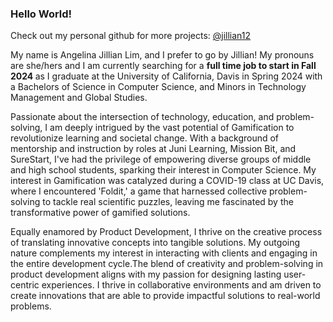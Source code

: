 ### Hello World!

Check out my personal github for more projects: [@jillian12](www.github.com/jillian12)

My name is Angelina Jillian Lim, and I prefer to go by Jillian! My pronouns are she/hers and I am currently searching for a <b>full time job to start in Fall 2024 </b> as I graduate at the University of California, Davis in Spring 2024 with a Bachelors of Science in Computer Science, and Minors in Technology Management and Global Studies.

Passionate about the intersection of technology, education, and problem-solving, I am deeply intrigued by the vast potential of Gamification to revolutionize learning and societal change. With a background of mentorship and instruction by roles at Juni Learning, Mission Bit, and SureStart, I've had the privilege of empowering diverse groups of middle and high school students, sparking their interest in Computer Science. My interest in Gamification was catalyzed during a COVID-19 class at UC Davis, where I encountered 'Foldit,' a game that harnessed collective problem-solving to tackle real scientific puzzles, leaving me fascinated by the transformative power of gamified solutions.

Equally enamored by Product Development, I thrive on the creative process of translating innovative concepts into tangible solutions. My outgoing nature complements my interest in interacting with clients and engaging in the entire development cycle.The blend of creativity and problem-solving in product development aligns with my passion for designing lasting user-centric experiences. I thrive in collaborative environments and am driven to create innovations that are able to provide impactful solutions to real-world problems.

<!--
**angelinajillian/angelinajillian** is a ✨ _special_ ✨ repository because its `README.md` (this file) appears on your GitHub profile.

Here are some ideas to get you started:

- 🔭 I’m currently working on ...
- 🌱 I’m currently learning ...
- 👯 I’m looking to collaborate on ...
- 🤔 I’m looking for help with ...
- 💬 Ask me about ...
- 📫 How to reach me: ...
- 😄 Pronouns: ...
- ⚡ Fun fact: ...
-->
